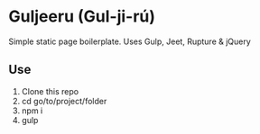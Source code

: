 # Guljeeru (Gul-ji-rú)

Simple static page boilerplate. Uses Gulp, Jeet, Rupture &amp; jQuery

## Use
1. Clone this repo
2. cd go/to/project/folder
3. npm i
4. gulp
